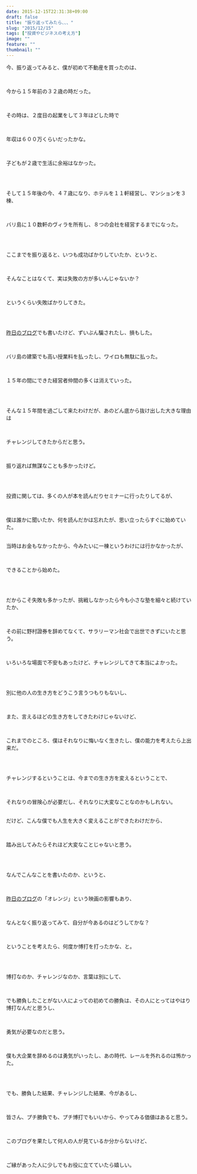 ```yaml
---
date: 2015-12-15T22:31:38+09:00
draft: false
title: "振り返ってみたら、、、"
slug: "2015/12/15"
tags: ["投資やビジネスの考え方"]
image: ""
feature: ""
thumbnail: ""
---
```

<p>今、振り返ってみると、僕が初めて不動産を買ったのは、</p><br/><p>今から１５年前の３２歳の時だった。</p><br/><p>その時は、２度目の起業をして３年ほどした時で</p><br/><p>年収は６００万くらいだったかな。</p><br/><p>子どもが２歳で生活に余裕はなかった。</p><br/><p><br/>そして１５年後の今、４７歳になり、ホテルを１１軒経営し、マンションを３棟、</p><br/><p>バリ島に１０数軒のヴィラを所有し、８つの会社を経営するまでになった。</p><br/><p><br/>ここまでを振り返ると、いつも成功ばかりしていたか、というと、</p><br/><p>そんなことはなくて、実は失敗の方が多いんじゃないか？</p><br/><p>というくらい失敗ばかりしてきた。</p><br/><p><br/><a href="entry-12106111586.html" target="_blank">昨日のブログ</a>でも書いたけど、ずいぶん騙されたし、損もした。</p><br/><p>バリ島の建築でも高い授業料を払ったし、ワイロも無駄に払った。</p><br/><p>１５年の間にできた経営者仲間の多くは消えていった。</p><br/><p><br/>そんな１５年間を過ごして来たわけだが、あのどん底から抜け出した大きな理由は</p><br/><p>チャレンジしてきたからだと思う。</p><br/><p>振り返れば無謀なことも多かったけど。</p><br/><p><br/>投資に関しては、多くの人が本を読んだりセミナーに行ったりしてるが、</p><br/><p>僕は誰かに聞いたか、何を読んだかは忘れたが、思い立ったらすぐに始めていた。</p><p><br/>当時はお金もなかったから、今みたいに一棟というわけには行かなかったが、</p><br/><p>できることから始めた。</p><br/><p><br/>だからこそ失敗も多かったが、挑戦しなかったら今も小さな塾を細々と続けていたか、</p><br/><p>その前に野村證券を辞めてなくて、サラリーマン社会で出世できずにいたと思う。</p><br/><p>いろいろな場面で不安もあったけど、チャレンジしてきて本当によかった。</p><br/><p><br/>別に他の人の生き方をどうこう言うつもりもないし、</p><br/><p>また、言えるほどの生き方をしてきたわけじゃないけど、</p><br/><p>これまでのところ、僕はそれなりに悔いなく生きたし、僕の能力を考えたら上出来だ。</p><br/><p><br/>チャレンジするということは、今までの生き方を変えるということで、</p><br/><p>それなりの冒険心が必要だし、それなりに大変なことなのかもしれない。</p><p><br/>だけど、こんな僕でも人生を大きく変えることができたわけだから、</p><br/><p>踏み出してみたらそれほど大変なことじゃないと思う。</p><br/><p><br/>なんでこんなことを書いたのか、というと、</p><br/><p><a href="entry-12106111586.html" target="_blank">昨日のブログ</a>の「オレンジ」という映画の影響もあり、</p><br/><p>なんとなく振り返ってみて、自分が今あるのはどうしてかな？</p><br/><p>ということを考えたら、何度か博打を打ったかな、と。</p><br/><p><br/>博打なのか、チャレンジなのか、言葉は別にして、</p><br/><p>でも勝負したことがない人によっての初めての勝負は、その人にとってはやはり博打なんだと思うし、</p><br/><p>勇気が必要なのだと思う。</p><br/><p>僕も大企業を辞めるのは勇気がいったし、あの時代、レールを外れるのは怖かった。</p><br/><p><br/>でも、勝負した結果、チャレンジした結果、今があるし、</p><br/><p>皆さん、プチ勝負でも、プチ博打でもいいから、やってみる価値はあると思う。</p><br/><p>このブログを果たして何人の人が見ているか分からないけど、</p><br/><p>ご縁があった人に少しでもお役に立てていたら嬉しい。</p><br/><p><br/></p>


